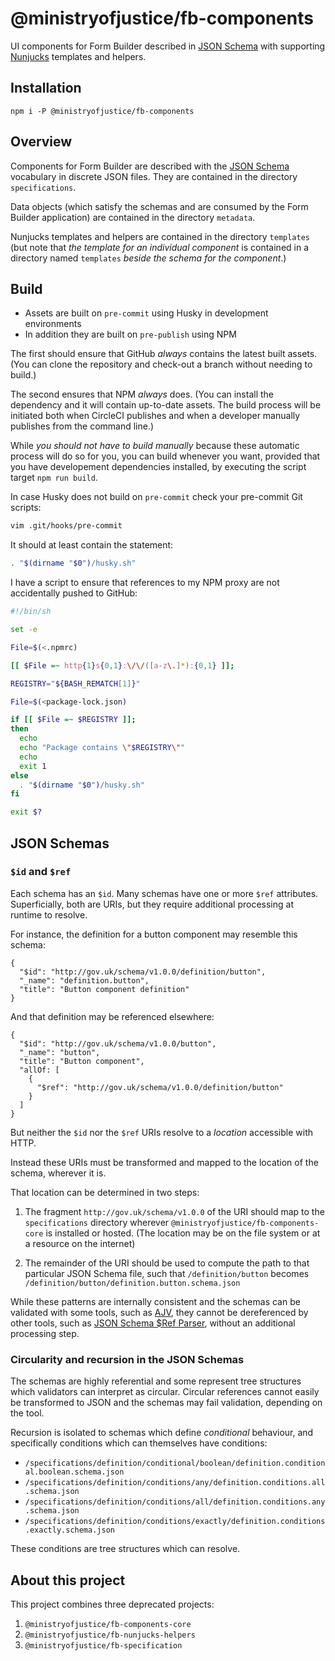 # @ministryofjustice/fb-components

UI components for Form Builder described in [JSON Schema](https://json-schema.org/) with supporting [Nunjucks](https://mozilla.github.io/nunjucks/) templates and helpers.

## Installation

```
npm i -P @ministryofjustice/fb-components
```

## Overview

Components for Form Builder are described with the [JSON Schema](https://json-schema.org/) vocabulary in discrete JSON files. They are contained in the directory `specifications`.

Data objects (which satisfy the schemas and are consumed by the Form Builder application) are contained in the directory `metadata`.

Nunjucks templates and helpers are contained in the directory `templates` (but note that _the template for an individual component_ is contained in a directory named `templates` _beside the schema for the component_.)

## Build

- Assets are built on `pre-commit` using Husky in development environments
- In addition they are built on `pre-publish` using NPM

The first should ensure that GitHub _always_ contains the latest built assets. (You can clone the repository and check-out a branch without needing to build.)

The second ensures that NPM _always_ does. (You can install the dependency and it will contain up-to-date assets. The build process will be initiated both when CircleCI publishes and when a developer manually publishes from the command line.)

While _you should not have to build manually_ because these automatic process will do so for you, you can build whenever you want, provided that you have developement dependencies installed, by executing the script target `npm run build`.

In case Husky does not build on `pre-commit` check your pre-commit Git scripts:

```sh
vim .git/hooks/pre-commit
```

It should at least contain the statement:

```sh
. "$(dirname "$0")/husky.sh"
```

I have a script to ensure that references to my NPM proxy are not accidentally pushed to GitHub:

```sh
#!/bin/sh

set -e

File=$(<.npmrc)

[[ $File =~ http{1}s{0,1}:\/\/([a-z\.]*):{0,1} ]];

REGISTRY="${BASH_REMATCH[1]}"

File=$(<package-lock.json)

if [[ $File =~ $REGISTRY ]];
then
  echo
  echo "Package contains \"$REGISTRY\""
  echo
  exit 1
else
  . "$(dirname "$0")/husky.sh"
fi

exit $?
```

## JSON Schemas

### `$id` and `$ref`

Each schema has an `$id`. Many schemas have one or more `$ref` attributes. Superficially, both are URIs, but they require additional processing at runtime to resolve.

For instance, the definition for a button component may resemble this schema:

```
{
  "$id": "http://gov.uk/schema/v1.0.0/definition/button",
  "_name": "definition.button",
  "title": "Button component definition"
}
```
And that definition may be referenced elsewhere:

```
{
  "$id": "http://gov.uk/schema/v1.0.0/button",
  "_name": "button",
  "title": "Button component",
  "allOf: [
    {
      "$ref": "http://gov.uk/schema/v1.0.0/definition/button"
    }
  ]
}
```

But neither the `$id` nor the `$ref` URIs resolve to a _location_ accessible with HTTP.

Instead these URIs must be transformed and mapped to the location of the schema, wherever it is.

That location can be determined in two steps:

1. The fragment `http://gov.uk/schema/v1.0.0` of the URI should map to the `specifications` directory wherever `@ministryofjustice/fb-components-core` is installed or hosted. (The location may be on the file system or at a resource on the internet)

2. The remainder of the URI should be used to compute the path to that particular JSON Schema file, such that `/definition/button` becomes `/definition/button/definition.button.schema.json`

While these patterns are internally consistent and the schemas can be validated with some tools, such as [AJV](https://www.npmjs.com/package/ajv), they cannot be dereferenced by other tools, such as [JSON Schema $Ref Parser](https://www.npmjs.com/package/json-schema-ref-parser), without an additional processing step.

### Circularity and recursion in the JSON Schemas

The schemas are highly referential and some represent tree structures which validators can interpret as circular. Circular references cannot easily be transformed to JSON and the schemas may fail validation, depending on the tool.

Recursion is isolated to schemas which define _conditional_ behaviour, and specifically conditions which can themselves have conditions:

* `/specifications/definition/conditional/boolean/definition.conditional.boolean.schema.json`
* `/specifications/definition/conditions/any/definition.conditions.all.schema.json`
* `/specifications/definition/conditions/all/definition.conditions.any.schema.json`
* `/specifications/definition/conditions/exactly/definition.conditions.exactly.schema.json`

These conditions are tree structures which can resolve.

## About this project

This project combines three deprecated projects:

1. `@ministryofjustice/fb-components-core`
2. `@ministryofjustice/fb-nunjucks-helpers`
3. `@ministryofjustice/fb-specification`
